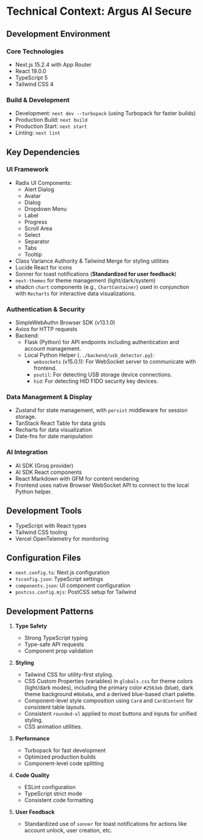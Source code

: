 # Technical Context: Argus AI Secure

## Development Environment

### Core Technologies
- Next.js 15.2.4 with App Router
- React 19.0.0
- TypeScript 5
- Tailwind CSS 4

### Build & Development
- Development: `next dev --turbopack` (using Turbopack for faster builds)
- Production Build: `next build`
- Production Start: `next start`
- Linting: `next lint`

## Key Dependencies

### UI Framework
- Radix UI Components:
  - Alert Dialog
  - Avatar
  - Dialog
  - Dropdown Menu
  - Label
  - Progress
  - Scroll Area
  - Select
  - Separator
  - Tabs
  - Tooltip
- Class Variance Authority & Tailwind Merge for styling utilities
- Lucide React for icons
- Sonner for toast notifications (**Standardized for user feedback**)
- `next-themes` for theme management (light/dark/system)
- shadcn `chart` components (e.g., `ChartContainer`) used in conjunction with `Recharts` for interactive data visualizations.

### Authentication & Security
- SimpleWebAuthn Browser SDK (v13.1.0)
- Axios for HTTP requests
- Backend:
    - Flask (Python) for API endpoints including authentication and account management.
    - Local Python Helper (`../backend/usb_detector.py`):
        - `websockets` (v15.0.1): For WebSocket server to communicate with frontend.
        - `psutil`: For detecting USB storage device connections.
        - `hid`: For detecting HID FIDO security key devices.

### Data Management & Display
- Zustand for state management, with `persist` middleware for session storage.
- TanStack React Table for data grids
- Recharts for data visualization
- Date-fns for date manipulation

### AI Integration
- AI SDK (Groq provider)
- AI SDK React components
- React Markdown with GFM for content rendering
- Frontend uses native Browser WebSocket API to connect to the local Python helper.

## Development Tools
- TypeScript with React types
- Tailwind CSS tooling
- Vercel OpenTelemetry for monitoring

## Configuration Files
- `next.config.ts`: Next.js configuration
- `tsconfig.json`: TypeScript settings
- `components.json`: UI component configuration
- `postcss.config.mjs`: PostCSS setup for Tailwind

## Development Patterns
1.  **Type Safety**
    - Strong TypeScript typing
    - Type-safe API requests
    - Component prop validation

2.  **Styling**
    - Tailwind CSS for utility-first styling.
    - CSS Custom Properties (variables) in `globals.css` for theme colors (light/dark modes), including the primary color `#2563eb` (blue), dark theme background `#0b0a0a`, and a derived blue-based chart palette.
    - Component-level style composition using `Card` and `CardContent` for consistent table layouts.
    - Consistent `rounded-xl` applied to most buttons and inputs for unified styling.
    - CSS animation utilities.

3.  **Performance**
    - Turbopack for fast development
    - Optimized production builds
    - Component-level code splitting

4.  **Code Quality**
    - ESLint configuration
    - TypeScript strict mode
    - Consistent code formatting

5.  **User Feedback**
    - Standardized use of `sonner` for toast notifications for actions like account unlock, user creation, etc.